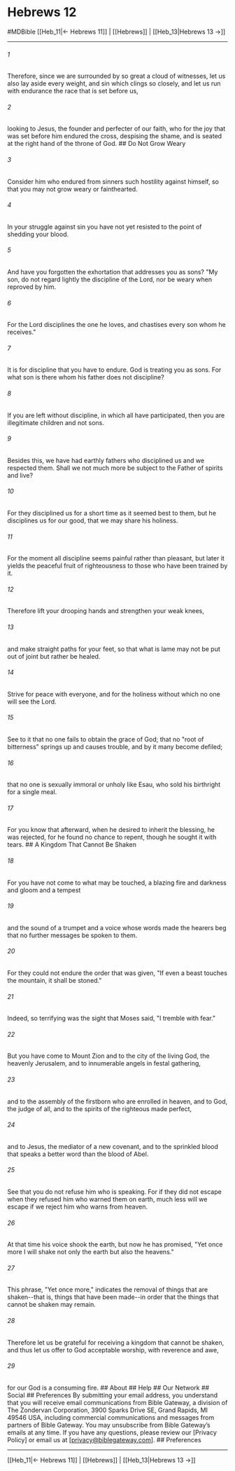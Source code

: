 # Hebrews 12
#MDBible
[[Heb_11|← Hebrews 11]] | [[Hebrews]] | [[Heb_13|Hebrews 13 →]]

***


###### 1 
Therefore, since we are surrounded by so great a cloud of witnesses, let us also lay aside every weight, and sin which clings so closely, and let us run with endurance the race that is set before us, 

###### 2 
looking to Jesus, the founder and perfecter of our faith, who for the joy that was set before him endured the cross, despising the shame, and is seated at the right hand of the throne of God. ## Do Not Grow Weary 

###### 3 
Consider him who endured from sinners such hostility against himself, so that you may not grow weary or fainthearted. 

###### 4 
In your struggle against sin you have not yet resisted to the point of shedding your blood. 

###### 5 
And have you forgotten the exhortation that addresses you as sons? "My son, do not regard lightly the discipline of the Lord, nor be weary when reproved by him. 

###### 6 
For the Lord disciplines the one he loves, and chastises every son whom he receives." 

###### 7 
It is for discipline that you have to endure. God is treating you as sons. For what son is there whom his father does not discipline? 

###### 8 
If you are left without discipline, in which all have participated, then you are illegitimate children and not sons. 

###### 9 
Besides this, we have had earthly fathers who disciplined us and we respected them. Shall we not much more be subject to the Father of spirits and live? 

###### 10 
For they disciplined us for a short time as it seemed best to them, but he disciplines us for our good, that we may share his holiness. 

###### 11 
For the moment all discipline seems painful rather than pleasant, but later it yields the peaceful fruit of righteousness to those who have been trained by it. 

###### 12 
Therefore lift your drooping hands and strengthen your weak knees, 

###### 13 
and make straight paths for your feet, so that what is lame may not be put out of joint but rather be healed. 

###### 14 
Strive for peace with everyone, and for the holiness without which no one will see the Lord. 

###### 15 
See to it that no one fails to obtain the grace of God; that no "root of bitterness" springs up and causes trouble, and by it many become defiled; 

###### 16 
that no one is sexually immoral or unholy like Esau, who sold his birthright for a single meal. 

###### 17 
For you know that afterward, when he desired to inherit the blessing, he was rejected, for he found no chance to repent, though he sought it with tears. ## A Kingdom That Cannot Be Shaken 

###### 18 
For you have not come to what may be touched, a blazing fire and darkness and gloom and a tempest 

###### 19 
and the sound of a trumpet and a voice whose words made the hearers beg that no further messages be spoken to them. 

###### 20 
For they could not endure the order that was given, "If even a beast touches the mountain, it shall be stoned." 

###### 21 
Indeed, so terrifying was the sight that Moses said, "I tremble with fear." 

###### 22 
But you have come to Mount Zion and to the city of the living God, the heavenly Jerusalem, and to innumerable angels in festal gathering, 

###### 23 
and to the assembly of the firstborn who are enrolled in heaven, and to God, the judge of all, and to the spirits of the righteous made perfect, 

###### 24 
and to Jesus, the mediator of a new covenant, and to the sprinkled blood that speaks a better word than the blood of Abel. 

###### 25 
See that you do not refuse him who is speaking. For if they did not escape when they refused him who warned them on earth, much less will we escape if we reject him who warns from heaven. 

###### 26 
At that time his voice shook the earth, but now he has promised, "Yet once more I will shake not only the earth but also the heavens." 

###### 27 
This phrase, "Yet once more," indicates the removal of things that are shaken--that is, things that have been made--in order that the things that cannot be shaken may remain. 

###### 28 
Therefore let us be grateful for receiving a kingdom that cannot be shaken, and thus let us offer to God acceptable worship, with reverence and awe, 

###### 29 
for our God is a consuming fire. ## About ## Help ## Our Network ## Social ## Preferences By submitting your email address, you understand that you will receive email communications from Bible Gateway, a division of The Zondervan Corporation, 3900 Sparks Drive SE, Grand Rapids, MI 49546 USA, including commercial communications and messages from partners of Bible Gateway. You may unsubscribe from Bible Gateway&rsquo;s emails at any time. If you have any questions, please review our [Privacy Policy] or email us at [privacy@biblegateway.com]. ## Preferences

***

[[Heb_11|← Hebrews 11]] | [[Hebrews]] | [[Heb_13|Hebrews 13 →]]
